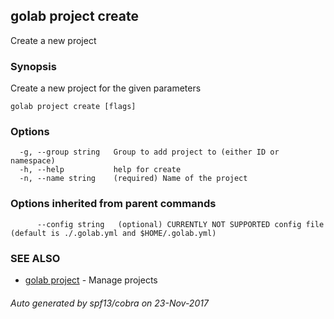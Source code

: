 ## golab project create

Create a new project

### Synopsis


Create a new project for the given parameters

```
golab project create [flags]
```

### Options

```
  -g, --group string   Group to add project to (either ID or namespace)
  -h, --help           help for create
  -n, --name string    (required) Name of the project
```

### Options inherited from parent commands

```
      --config string   (optional) CURRENTLY NOT SUPPORTED config file (default is ./.golab.yml and $HOME/.golab.yml)
```

### SEE ALSO
* [golab project](golab_project.md)	 - Manage projects

###### Auto generated by spf13/cobra on 23-Nov-2017
